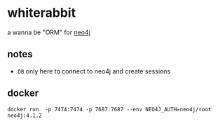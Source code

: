 # whiterabbit

a wanna be "ORM" for [neo4j](https://neo4j.com/)


## notes
- `DB` only here to connect to neo4j and create sessions

## docker
`docker run  -p 7474:7474 -p 7687:7687 --env NEO4J_AUTH=neo4j/root neo4j:4.1.2`